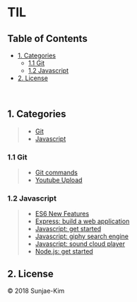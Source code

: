 # TIL

## Table of Contents
 - [1. Categories](#1-categories)
   - [1.1 Git](#11-git)
   - [1.2 Javascript](#12-javascript)
 - [2. License](#2-license)

<br>

## 1. Categories

> - [Git](https://github.com/Sunjae-Kim/TIL/tree/master/git)
> - [Javascript](https://github.com/Sunjae-Kim/TIL/tree/master/javascript)


### 1.1 Git

> - [Git commands](https://github.com/Sunjae-Kim/TIL/blob/master/git/Git-commands.md)
> - [Youtube Upload](#)


### 1.2 Javascript

> - [ES6 New Features](https://github.com/Sunjae-Kim/TIL/blob/master/javascript/ES6)
> - [Express: build a web application](https://github.com/Sunjae-Kim/TIL/blob/master/javascript/express_build-a-web-application.md)
> - [Javascript: get started](https://github.com/Sunjae-Kim/TIL/blob/master/javascript/javascript_get-started.md)
> - [Javascript: giphy search engine](https://github.com/Sunjae-Kim/TIL/tree/master/javascript/VanilaJS/giphy-search-engine)
> - [Javascript: sound cloud player](https://github.com/Sunjae-Kim/TIL/tree/master/javascript/VanilaJS/sound-cloud-player)
> - [Node.js: get started](https://github.com/Sunjae-Kim/TIL/blob/master/javascript/nodejs_get-started.md)


## 2. License

© 2018 Sunjae-Kim
